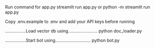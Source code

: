 Run command for app.py 
streamlit run app.py or python -m streamlit run app.py

Copy .env.example to .env and add your API keys before running

.................Load vector db using........................
python doc_loader.py

.................Start bot using.............................
python bot.py
